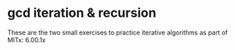 # gcd iteration & recursion

These are the two small exercises to practice iterative algorithms as part of MITx: 6.00.1x
